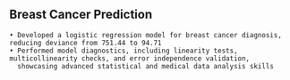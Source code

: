 ## Breast Cancer Prediction
    • Developed a logistic regression model for breast cancer diagnosis, reducing deviance from 751.44 to 94.71
    • Performed model diagnostics, including linearity tests, multicollinearity checks, and error independence validation,
      showcasing advanced statistical and medical data analysis skills
